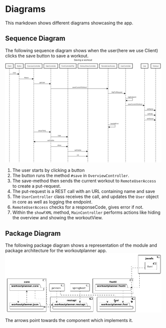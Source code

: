 # Diagrams

This markdown shows different diagrams showcasing the app.

## Sequence Diagram

The following sequence diagram shows when the user(here we use Client) clicks the save button to save a workout.
![Sequence Diagram](../concepts/sequence-diagram.jpg)

  1. The user starts by clicking a button
  2. The button runs the method `#save` in `OverviewController`. 
  3. The save-method then sends the current workout to `RemoteUserAccess` to create a put-request.
  4. The put-request is a REST call with an URL containing name and save
  5. The `UserController` class receives the call, and updates the `User` object in core as well as logging the endpoint.
  6. `RemoteUserAccess` checks for a responseCode, gives error if not.
  7. Within the `showFXML` method, `MainController` performs actions like hiding the overview and showing the workoutView.

## Package Diagram

The following package diagram shows a representation of the module and package architecture for the workoutplanner app.
![Package Diagram](../concepts/package.png)

The arrows point towards the component which implements it.